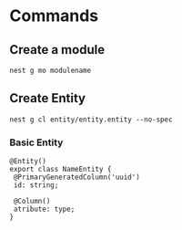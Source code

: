 # Commands

## Create a module

`nest g mo modulename`

## Create Entity

`nest g cl entity/entity.entity --no-spec`

### Basic Entity

```
@Entity()
export class NameEntity {
 @PrimaryGeneratedColumn('uuid')
 id: string;

 @Column()
 atribute: type;
}
```
